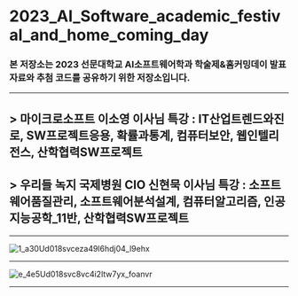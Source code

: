 # 2023_AI_Software_academic_festival_and_home_coming_day
### 본 저장소는 2023 선문대학교 AI소프트웨어학과 학술제&홈커밍데이 발표자료와 추첨 코드를 공유하기 위한 저장소입니다.

<hr>

## > 마이크로소프트 이소영 이사님 특강 : IT산업트렌드와진로, SW프로젝트응용, 확률과통계, 컴퓨터보안, 웹인텔리전스, 산학협력SW프로젝트 <br>
## > 우리들 녹지 국제병원 CIO 신현묵 이사님 특강 : 소프트웨어품질관리, 소프트웨어분석설계, 컴퓨터알고리즘, 인공지능공학_11반, 산학협력SW프로젝트

<hr>

![1_a30Ud018svceza49l6hdj04_l9ehx](https://github.com/sjc4197/2023_AI_Software_academic_festiva_and_home_coming_day/assets/63084925/37559fb4-5bbe-48ae-91ba-e8f194dfb2a1)

<hr>

![e_4e5Ud018svc8vc4i2ltw7yx_foanvr](https://github.com/sjc4197/2023_AI_Software_academic_festiva_and_home_coming_day/assets/63084925/4efef2fd-9017-4807-9cf3-f0a9f49fa0df)

<hr>
